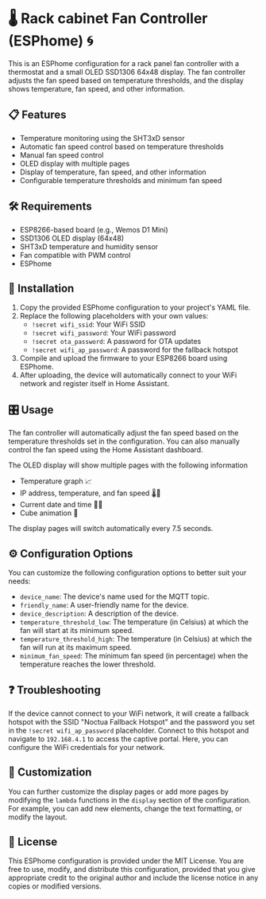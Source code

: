 # 🌡️ Rack cabinet Fan Controller (ESPhome) 🌀

This is an ESPhome configuration for a rack panel fan controller with a thermostat and a small OLED SSD1306 64x48 display. The fan controller adjusts the fan speed based on temperature thresholds, and the display shows temperature, fan speed, and other information.

## 📋 Features

- Temperature monitoring using the SHT3xD sensor
- Automatic fan speed control based on temperature thresholds
- Manual fan speed control
- OLED display with multiple pages
- Display of temperature, fan speed, and other information
- Configurable temperature thresholds and minimum fan speed

## 🛠️ Requirements

- ESP8266-based board (e.g., Wemos D1 Mini)
- SSD1306 OLED display (64x48)
- SHT3xD temperature and humidity sensor
- Fan compatible with PWM control
- ESPhome

## 🔧 Installation

1. Copy the provided ESPhome configuration to your project's YAML file.
2. Replace the following placeholders with your own values:
    - `!secret wifi_ssid`: Your WiFi SSID
    - `!secret wifi_password`: Your WiFi password
    - `!secret ota_password`: A password for OTA updates
    - `!secret wifi_ap_password`: A password for the fallback hotspot
3. Compile and upload the firmware to your ESP8266 board using ESPhome.
4. After uploading, the device will automatically connect to your WiFi network and register itself in Home Assistant.

## 🎛️ Usage

The fan controller will automatically adjust the fan speed based on the temperature thresholds set in the configuration. You can also manually control the fan speed using the Home Assistant dashboard.

The OLED display will show multiple pages with the following information
- Temperature graph 📈
- IP address, temperature, and fan speed 🌡️💨
- Current date and time 📅⏰
- Cube animation 🎲

The display pages will switch automatically every 7.5 seconds.

## ⚙️ Configuration Options

You can customize the following configuration options to better suit your needs:

- `device_name`: The device's name used for the MQTT topic.
- `friendly_name`: A user-friendly name for the device.
- `device_description`: A description of the device.
- `temperature_threshold_low`: The temperature (in Celsius) at which the fan will start at its minimum speed.
- `temperature_threshold_high`: The temperature (in Celsius) at which the fan will run at its maximum speed.
- `minimum_fan_speed`: The minimum fan speed (in percentage) when the temperature reaches the lower threshold.

## ❓ Troubleshooting

If the device cannot connect to your WiFi network, it will create a fallback hotspot with the SSID "Noctua Fallback Hotspot" and the password you set in the `!secret wifi_ap_password` placeholder. Connect to this hotspot and navigate to `192.168.4.1` to access the captive portal. Here, you can configure the WiFi credentials for your network.

## 🎨 Customization

You can further customize the display pages or add more pages by modifying the `lambda` functions in the `display` section of the configuration. For example, you can add new elements, change the text formatting, or modify the layout.

## 📜 License

This ESPhome configuration is provided under the MIT License. You are free to use, modify, and distribute this configuration, provided that you give appropriate credit to the original author and include the license notice in any copies or modified versions.
